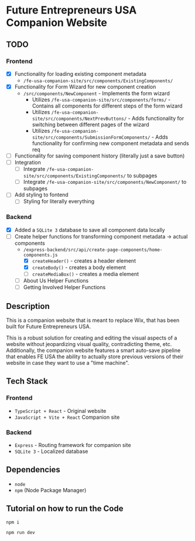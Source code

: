 # Future Entrepreneurs USA Companion Website 
## TODO 

### Frontend 
- [X] Functionality for loading existing component metadata 
  - `/fe-usa-companion-site/src/components/ExistingComponents/`
- [X] Functionality for Form Wizard for new component creation 
  - `/src/components/NewComponent` - Implements the form wizard 
    - Utilizes `/fe-usa-companion-site/src/components/forms/` - Contains all components for different steps of the form wizard  
    - Utilizes `/fe-usa-companion-site/src/components/NextPrevButtons/` -  Adds functionality for switching between different pages of the wizard 
    - Utilizes `/fe-usa-companion-site/src/components/SubmissionFormComponents/` - Adds functionality for confirming new component metadata and sends req 
- [ ] Functionality for saving component history (literally just a save button)
- [ ] Integration 
  - [ ] Integrate `/fe-usa-companion-site/src/components/ExistingComponents/` to subpages 
  - [ ] Integrate `/fe-usa-companion-site/src/components/NewComponent/` to subpages 
- [ ] Add styling to fontend 
  - [ ] Styling for literally everything 

### Backend 
- [X] Added a `SQLite 3` database to save all component data locally 
- [ ] Create helper functions for transforming component metadata -> actual components
  - `/express-backend/src/api/create-page-components/home-components.js` 
    - [X] `createHeader()` - creates a header element
    - [X] `createBody()` - creates a body element 
    - [ ] `createMediaBox()` - creates a media element 
  - [ ] About Us Helper Functions 
  - [ ] Getting Involved Helper Functions 

## Description
This is a companion website that is meant to replace 
Wix, that has been built for Future Entrepreneurs USA. 

This is a robust solution for creating and editing the 
visual aspects of a website without jeopardizing visual
quality, contradicting theme, etc. Additionally, 
the companion website features a smart auto-save pipeline 
that enables FE USA the ability to actually store previous 
versions of their website in case they want to use a 
"time machine". 

## Tech Stack 
### Frontend  
- `TypeScript + React` - Original website 
- `JavaScript + Vite + React` Companion site 

### Backend 
- `Express` - Routing framework for companion site 
- `SQLite 3` - Localized database 

## Dependencies  
- `node`
- `npm` (Node Package Manager)

## Tutorial on how to run the Code 
```
npm i 
```

```
npm run dev
```


